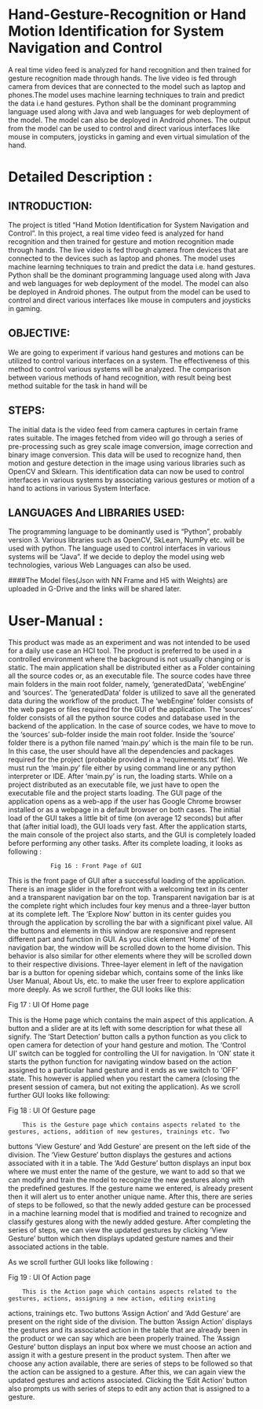 # Hand-Gesture-Recognition or Hand Motion Identification for System Navigation and Control

A real time video feed is analyzed for hand recognition and then trained for gesture recognition made through hands. The live video is fed through camera from devices that are connected to the model such as laptop and phones.The model uses machine learning techniques to train and predict the data i.e hand gestures. Python shall be the dominant programming language used along with Java and web languages for web deployment of the model. The model can also be deployed in Android phones. The output from the model can be used to control and direct various interfaces like mouse in computers, joysticks in gaming and even virtual simulation of the hand.
# Detailed Description :
## INTRODUCTION: 
The project is titled “Hand Motion Identification for System Navigation and Control”. In this project, a real time video feed is analyzed for hand recognition and then trained for gesture and motion recognition made through hands. The live video is fed through camera from devices that are connected to the devices such as laptop and phones. The model uses machine learning techniques to train and predict the data i.e. hand gestures. Python shall be the dominant programming language used along with Java and web languages for web deployment of the model. The model can also be deployed in Android phones. The output from the model can be used to control and direct various interfaces like mouse in computers and joysticks in gaming.

## OBJECTIVE: 
We are going to experiment if various hand gestures and motions can be utilized to control various interfaces on a system. The effectiveness of this method to control various systems will be analyzed. The comparison between various methods of hand recognition, with result being best method suitable for the task in hand will be

## STEPS: 
The initial data is the video feed from camera captures in certain frame rates suitable. The images fetched from video will go through a series of pre-processing such as grey scale image conversion, image correction and binary image conversion. This data will be used to recognize hand, then motion and gesture detection in the image using various libraries such as OpenCV and Sklearn. This identification data can now be used to control interfaces in various systems by associating various gestures or motion of a hand to actions in various System Interface.

## LANGUAGES And LIBRARIES USED: 
The programming language to be dominantly used is “Python”, probably version 3. Various libraries such as OpenCV, SkLearn, NumPy etc. will be used with python. The language used to control interfaces in various systems will be “Java”. If we decide to deploy the model using web technologies, various Web Languages can also be used.


####The Model files(Json with NN Frame and H5 with Weights) are uploaded in G-Drive and the links will be shared later.

# User-Manual : 
This product was made as an experiment and was not intended to be used for a daily use case an HCI tool. The product is preferred to be 
used in a controlled environment where the background is not usually changing or is static. The main application shall be distributed 
either as a Folder containing all the source codes or, as an executable file. The source codes have three main folders in the main root 
folder, namely, ‘generatedData’, ‘webEngine’ and ‘sources’. The ‘generatedData’ folder is utilized to save all the generated data during 
the workflow of the product. The ‘webEngine’ folder consists of the web pages or files required for the GUI of the application. The 
‘sources’ folder consists of all the python source codes and database used in the backend of the application. In the case of source 
codes, we have to move to the ‘sources’ sub-folder inside the main root folder. Inside the ‘source’ folder there is a python file named 
‘main.py’ which is the main file to be run. In this case, the user should have all the dependencies and packages required for the 
project (probable provided in a ‘requirements.txt’ file). We must run the ‘main.py’ file either by using command line or any python 
interpreter or IDE.  After ‘main.py’ is run, the loading starts. While on a project distributed as an executable file, we just have to 
open the executable file and the project starts loading. The GUI page of the application opens as a web-app if the user has Google 
Chrome browser installed or as a webpage in a default browser on both cases.
  The initial load of the GUI takes a little bit of time (on average 12 seconds) but after that (after initial load), the GUI loads very 
fast. After the application starts, the main console of the project also starts, and the GUI is completely loaded before performing 
any other tasks. After its complete loading, it looks as following :  

 
				Fig 16 : Front Page of GUI

  This is the front page of GUI after a successful loading of the application. There is an image slider in the forefront with a
welcoming text in its center and a transparent navigation bar on the top. Transparent navigation bar is at the complete right which 
includes four key menus and a three-layer button at its complete left. The ‘Explore Now’ button in its center guides you through the 
application by scrolling the bar with a significant pixel value. All the buttons and elements in this window are responsive and 
represent different part and function in GUI. As you click element ‘Home’ of the navigation bar, the  window will be scrolled down to 
the home division. This behavior is also similar for other elements where they will be scrolled down to their respective divisions. 
Three-layer element in left of the navigation bar is a button for opening sidebar which, contains some of the links like User Manual, 
About Us, etc. to make the user freer to explore application more deeply.
As we scroll further, the GUI looks like this:

 
Fig 17 : UI Of Home page

  This is the Home page which contains the main aspect of this application. A button and a slider are at its left with some description 
for what these all signify. The ‘Start Detection’ button calls a python function as you click to open camera for detection of your hand 
gesture and motion. The ‘Control UI’ switch can be toggled for controlling the UI for navigation. In ‘ON’ state it starts the python 
function for navigating window based on the action assigned to a particular hand gesture and it ends as we switch to ‘OFF’ state. This 
however is applied when you restart the camera (closing the present session of camera, but not exiting the application). 
As we scroll further GUI looks like following:
    
Fig 18 : UI Of Gesture page

        This is the Gesture page which contains aspects related to the gestures, actions, addition of new gestures, trainings etc. Two 
buttons ‘View Gesture’ and ‘Add Gesture’ are present on the left side of the division. The ‘View Gesture’ button displays the gestures 
and actions associated with it in a table. The ‘Add Gesture’ button displays an input box where we must enter the name of the gesture, 
we want to add so that we can modify and train the model to recognize the new gestures along with the predefined gestures. If the 
gesture name we entered, is already present then it will alert us to enter another unique name. After this, there are series of steps to 
be followed, so that the newly added gesture can be processed in a machine learning model that is modified and trained to recognize and 
classify gestures along with the newly added gesture. After completing the series of steps, we can view the updated gestures by clicking 
‘View Gesture’ button which then displays updated gesture names and their associated actions in the table.

As we scroll further GUI looks like following :
 
Fig 19 : UI Of Action page

        This is the Action page which contains aspects related to the gestures, actions, assigning a new action, editing existing 
actions, trainings etc. Two buttons ‘Assign Action’ and ‘Add Gesture’ are present on the right side of the division. The button 
‘Assign Action’ displays the gestures and its associated action in the table that are already been in the product or we can say which
are been properly trained. The ‘Assign Gesture’ button displays an input box where we must choose an action and assign it with a gesture 
present in the product system. Then after we choose any action available, there are series of steps to be followed so that the action 
can be assigned to a gesture. After this, we can again view the updated gestures and actions associated. Clicking the ‘Edit Action’ 
button also prompts us with series of steps to edit any action that is assigned to a gesture. 
